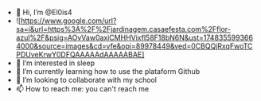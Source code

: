 - 👋 Hi, I’m @El0is4
- ![https://www.google.com/url?sa=i&url=https%3A%2F%2Fjardinagem.casaefesta.com%2Fflor-azul%2F&psig=AOvVaw0axjCMHHVixfl58F18bN6N&ust=1748355993664000&source=images&cd=vfe&opi=89978449&ved=0CBQQjRxqFwoTCPDUveKrwY0DFQAAAAAdAAAAABAE]
- 👀 I’m interested in sleep
- 🌱 I’m currently learning how to use the plataform Github
- 💞️ I’m looking to collaborate with my school
- 📫 How to reach me: you can't reach me

<!---
El0is4/El0is4 is a ✨ special ✨ repository because its `README.md` (this file) appears on your GitHub profile.
You can click the Preview link to take a look at your changes.
--->
